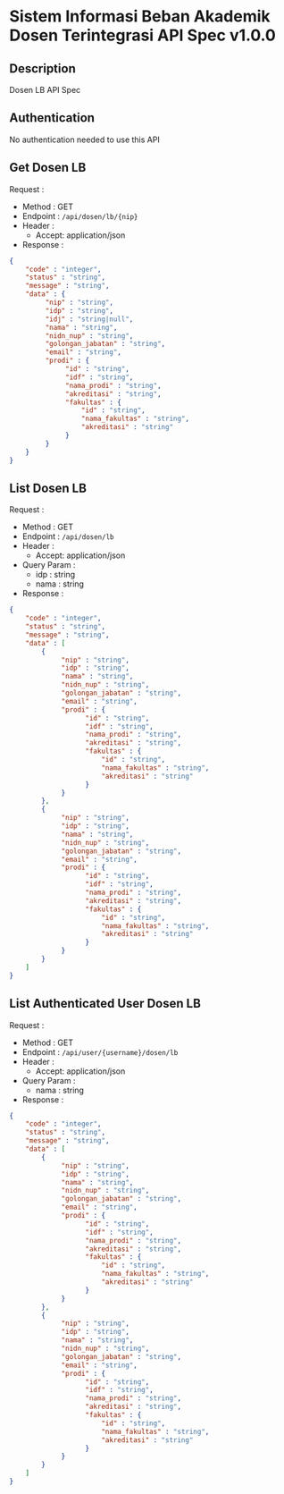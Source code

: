# Sistem Informasi Beban Akademik Dosen Terintegrasi API Spec v1.0.0 

## Description
Dosen LB API Spec

## Authentication
No authentication needed to use this API

## Get Dosen LB
Request :
- Method : GET
- Endpoint : `/api/dosen/lb/{nip}`
- Header :
    - Accept: application/json
- Response :

```json 
{
    "code" : "integer",
    "status" : "string",
    "message" : "string",
    "data" : {
         "nip" : "string",
         "idp" : "string",
         "idj" : "string|null",
         "nama" : "string",
         "nidn_nup" : "string",
         "golongan_jabatan" : "string",
         "email" : "string",
         "prodi" : {
              "id" : "string",
              "idf" : "string",
              "nama_prodi" : "string",
              "akreditasi" : "string",
              "fakultas" : {
                  "id" : "string",
                  "nama_fakultas" : "string",
                  "akreditasi" : "string"
              } 
         }
    }
}
```

## List Dosen LB
Request :
- Method : GET
- Endpoint : `/api/dosen/lb`
- Header :
    - Accept: application/json
- Query Param :
    - idp : string
    - nama : string
- Response :

```json 
{
    "code" : "integer",
    "status" : "string",
    "message" : "string",
    "data" : [
        {
             "nip" : "string",
             "idp" : "string",
             "nama" : "string",
             "nidn_nup" : "string",
             "golongan_jabatan" : "string",
             "email" : "string",
             "prodi" : {
                   "id" : "string",
                   "idf" : "string",
                   "nama_prodi" : "string",
                   "akreditasi" : "string",
                   "fakultas" : {
                       "id" : "string",
                       "nama_fakultas" : "string",
                       "akreditasi" : "string"
                   }
             }
        },
        {
             "nip" : "string",
             "idp" : "string",
             "nama" : "string",
             "nidn_nup" : "string",
             "golongan_jabatan" : "string",
             "email" : "string",
             "prodi" : {
                   "id" : "string",
                   "idf" : "string",
                   "nama_prodi" : "string",
                   "akreditasi" : "string",
                   "fakultas" : {
                       "id" : "string",
                       "nama_fakultas" : "string",
                       "akreditasi" : "string"
                   }
             }
        }
    ]
}
```

## List Authenticated User Dosen LB
Request :
- Method : GET
- Endpoint : `/api/user/{username}/dosen/lb`
- Header :
    - Accept: application/json
- Query Param :
    - nama : string
- Response :

```json 
{
    "code" : "integer",
    "status" : "string",
    "message" : "string",
    "data" : [
        {
             "nip" : "string",
             "idp" : "string",
             "nama" : "string",
             "nidn_nup" : "string",
             "golongan_jabatan" : "string",
             "email" : "string",
             "prodi" : {
                   "id" : "string",
                   "idf" : "string",
                   "nama_prodi" : "string",
                   "akreditasi" : "string",
                   "fakultas" : {
                       "id" : "string",
                       "nama_fakultas" : "string",
                       "akreditasi" : "string"
                   }
             }
        },
        {
             "nip" : "string",
             "idp" : "string",
             "nama" : "string",
             "nidn_nup" : "string",
             "golongan_jabatan" : "string",
             "email" : "string",
             "prodi" : {
                   "id" : "string",
                   "idf" : "string",
                   "nama_prodi" : "string",
                   "akreditasi" : "string",
                   "fakultas" : {
                       "id" : "string",
                       "nama_fakultas" : "string",
                       "akreditasi" : "string"
                   }
             }
        }
    ]
}
```